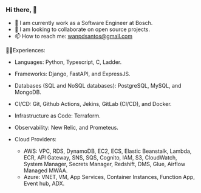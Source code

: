 ### Hi there, 👋


- 🔭 I am currently work as a Software Engineer at Bosch.
- 👯 I am looking to collaborate on open source projects.
- 📫 How to reach me: wanpdsantos@gmail.com


👨‍💻Experiences:

- Languages: Python, Typescript, C, Ladder.

- Frameworks: Django, FastAPI, and ExpressJS.

- Databases (SQL and NoSQL databases): PostgreSQL, MySQL, and MongoDB.

- CI/CD: Git, Github Actions, Jekins, GitLab (CI/CD), and Docker.

- Infrastructure as Code: Terraform.

- Observability: New Relic, and Prometeus.

- Cloud Providers:
  - AWS: VPC, RDS, DynamoDB, EC2, ECS, Elastic Beanstalk, Lambda, ECR, API Gateway, SNS, SQS, Cognito, IAM, S3, CloudWatch, System Manager, Secrets Manager, Redshift, DMS, Glue, Airflow Managed MWAA.
  - Azure: VNET, VM, App Services, Container Instances, Function App, Event hub, ADX.

<!--
**wanpdsantos/wanpdsantos** is a ✨ _special_ ✨ repository because its `README.md` (this file) appears on your GitHub profile.

Here are some ideas to get you started:

- 🔭 I’m currently working on ...
- 🌱 I’m currently learning ...
- 👯 I’m looking to collaborate on ...
- 🤔 I’m looking for help with ...
- 💬 Ask me about ...
- 📫 How to reach me: ...
- 😄 Pronouns: ...
- ⚡ Fun fact: ...
-->
